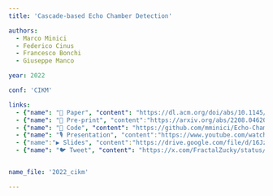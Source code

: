 ```yaml
---
title: 'Cascade-based Echo Chamber Detection'

authors:
  - Marco Minici
  - Federico Cinus
  - Francesco Bonchi
  - Giuseppe Manco

year: 2022

conf: 'CIKM'

links:
  - {"name": "📜 Paper", "content": "https://dl.acm.org/doi/abs/10.1145/3511808.3557253"}
  - {"name": "📄 Pre-print", "content":"https://arxiv.org/abs/2208.04620"}
  - {"name": "🐙 Code", "content": "https://github.com/mminici/Echo-Chamber-Detection"}
  - {"name": "🎙️ Presentation", "content":"https://www.youtube.com/watch?v=uzcE1udEpoI&t=1s"}
  - {"name":"▶️ Slides", "content":"https://drive.google.com/file/d/16JzROq2XwmUrdhUvhH_r5wlK8sLN_-0M/view?usp=share_link"}
  - {"name": "🐦 Tweet", "content": "https://x.com/FractalZucky/status/1554819292117581825"}


name_file: '2022_cikm'

---
```

